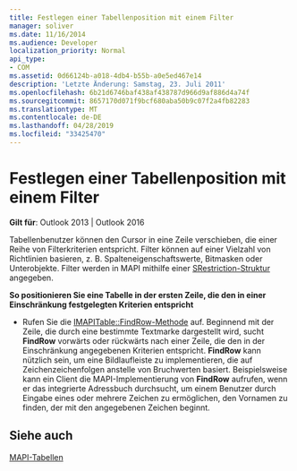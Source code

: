 ```yaml
---
title: Festlegen einer Tabellenposition mit einem Filter
manager: soliver
ms.date: 11/16/2014
ms.audience: Developer
localization_priority: Normal
api_type:
- COM
ms.assetid: 0d66124b-a018-4db4-b55b-a0e5ed467e14
description: 'Letzte Änderung: Samstag, 23. Juli 2011'
ms.openlocfilehash: 6b21d6746baf438af438787d966d9af886d4a74f
ms.sourcegitcommit: 8657170d071f9bcf680aba50b9c07f2a4fb82283
ms.translationtype: MT
ms.contentlocale: de-DE
ms.lasthandoff: 04/28/2019
ms.locfileid: "33425470"
---
```

# <a name="setting-a-table-position-with-a-filter"></a>Festlegen einer Tabellenposition mit einem Filter

  
  
**Gilt für**: Outlook 2013 | Outlook 2016 
  
Tabellenbenutzer können den Cursor in eine Zeile verschieben, die einer Reihe von Filterkriterien entspricht. Filter können auf einer Vielzahl von Richtlinien basieren, z. B. Spalteneigenschaftswerte, Bitmasken oder Unterobjekte. Filter werden in MAPI mithilfe einer [SRestriction-Struktur](srestriction.md) angegeben. 
  
 **So positionieren Sie eine Tabelle in der ersten Zeile, die den in einer Einschränkung festgelegten Kriterien entspricht**
  
- Rufen Sie die [IMAPITable::FindRow-Methode](imapitable-findrow.md) auf. Beginnend mit der Zeile, die durch eine bestimmte Textmarke dargestellt wird, sucht **FindRow** vorwärts oder rückwärts nach einer Zeile, die den in der Einschränkung angegebenen Kriterien entspricht. **FindRow** kann nützlich sein, um eine Bildlaufleiste zu implementieren, die auf Zeichenzeichenfolgen anstelle von Bruchwerten basiert. Beispielsweise kann ein Client die MAPI-Implementierung von **FindRow** aufrufen, wenn er das integrierte Adressbuch durchsucht, um einem Benutzer durch Eingabe eines oder mehrere Zeichen zu ermöglichen, den Vornamen zu finden, der mit den angegebenen Zeichen beginnt. 
    
## <a name="see-also"></a>Siehe auch



[MAPI-Tabellen](mapi-tables.md)

